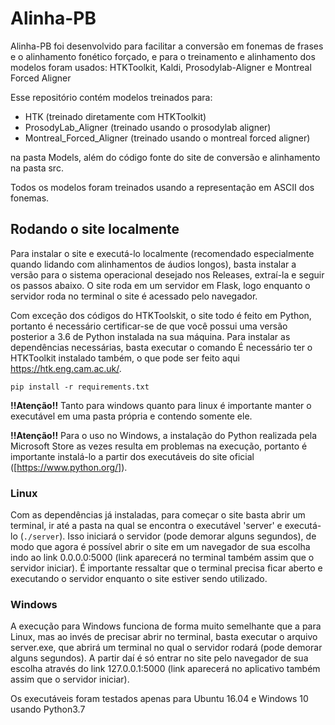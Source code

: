 # Alinha-PB

Alinha-PB foi desenvolvido para facilitar a conversão em fonemas de frases e o alinhamento fonético forçado, e para o treinamento e alinhamento dos modelos foram usados: HTKToolkit, Kaldi, Prosodylab-Aligner e Montreal Forced Aligner

Esse repositório contém modelos treinados para:
- HTK (treinado diretamente com HTKToolkit)
- ProsodyLab_Aligner (treinado usando o prosodylab aligner)
- Montreal_Forced_Aligner (treinado usando o montreal forced aligner)

na pasta Models, além do código fonte do site de conversão e alinhamento na pasta src.

Todos os modelos foram treinados usando a representação em ASCII dos fonemas.

## Rodando o site localmente

Para instalar o site e executá-lo localmente (recomendado especialmente quando lidando com alinhamentos de áudios longos), basta instalar a versão para o sistema operacional desejado nos Releases, extraí-la e seguir os passos abaixo. O site roda em um servidor em Flask, logo enquanto o servidor roda no terminal o site é acessado pelo navegador.

Com exceção dos códigos do HTKToolskit, o site todo é feito em Python, portanto é necessário certificar-se de que você possui uma versão posterior a 3.6 de Python instalada na sua máquina. Para instalar as dependências necessárias, basta executar o comando 
É necessário ter o HTKToolkit instalado também, o que pode ser feito aqui https://htk.eng.cam.ac.uk/.

`pip install -r requirements.txt`

**!!Atenção!!** Tanto para windows quanto para linux é importante manter o executável em uma pasta própria e contendo somente ele.

**!!Atenção!!** Para o uso no Windows, a instalação do Python realizada pela Microsoft Store as vezes resulta em problemas na execução, portanto é importante instalá-lo a partir dos executáveis do site oficial ([https://www.python.org/]).

### Linux

Com as dependências já instaladas, para começar o site basta abrir um terminal, ir até a pasta na qual se encontra o executável 'server' e executá-lo (`./server`). Isso iniciará o servidor (pode demorar alguns segundos), de modo que agora é possível abrir o site em um navegador de sua escolha indo ao link 0.0.0.0:5000 (link aparecerá no terminal também assim que o servidor iniciar). É importante ressaltar que o terminal precisa ficar aberto e executando o servidor enquanto o site estiver sendo utilizado.

### Windows

A execução para Windows funciona de forma muito semelhante que a para Linux, mas ao invés de precisar abrir no terminal, basta executar o arquivo server.exe, que abrirá um terminal no qual o servidor rodará (pode demorar alguns segundos). A partir daí é só entrar no site pelo navegador de sua escolha através do link 127.0.0.1:5000 (link aparecerá no aplicativo também assim que o servidor iniciar).





Os executáveis foram testados apenas para Ubuntu 16.04 e Windows 10 usando Python3.7
